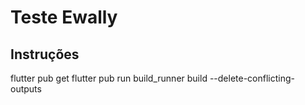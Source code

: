 # Teste Ewally


## Instruções

flutter pub get
flutter pub run build_runner build --delete-conflicting-outputs
